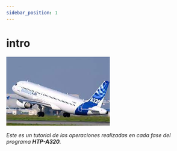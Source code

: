 ```yaml
---
sidebar_position: 1
---
```


# intro


![A320](../../static/ima_A320/A320.jpg "A320 Despegando.")

*Este es un tutorial de las operaciones realizadas en cada fase del programa **HTP-A320**.*